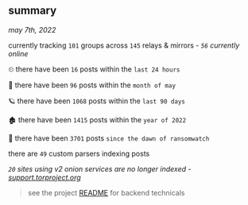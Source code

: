 
## summary
_may 7th, 2022_

currently tracking `101` groups across `145` relays & mirrors - _`56` currently online_

⏲ there have been `16` posts within the `last 24 hours`

🦈 there have been `96` posts within the `month of may`

🪐 there have been `1068` posts within the `last 90 days`

🏚 there have been `1415` posts within the `year of 2022`

🦕 there have been `3701` posts `since the dawn of ransomwatch`

there are `49` custom parsers indexing posts

_`20` sites using v2 onion services are no longer indexed - [support.torproject.org](https://support.torproject.org/onionservices/v2-deprecation/)_

> see the project [README](https://github.com/thetanz/ransomwatch#ransomwatch--) for backend technicals
